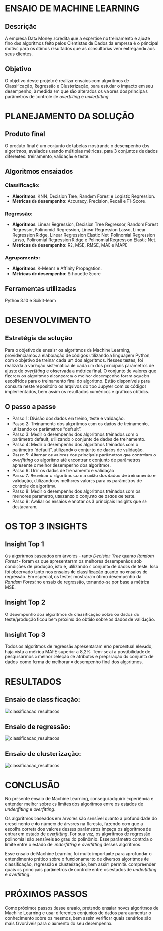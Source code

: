 # ENSAIO DE MACHINE LEARNING

## Descrição
A empresa Data Money acredita que a expertise no treinamento e ajuste fino dos algoritmos feito pelos Cientistas de Dados da empresa é o principal motivo para os ótimos resultados que as consultorias vem entregando aos seus clientes.

## Objetivo
O objetivo desse projeto é realizar ensaios com algoritmos de Classificação, Regressão e Clusterização, para estudar o impacto em seu desempenho, à medida em que são alterados os valores dos principais parâmetros de controle de <i>overfitting</i> e <i>underfitting</i>.


# PLANEJAMENTO DA SOLUÇÃO

## Produto final
O produto final é um conjunto de tabelas mostrando o desempenho dos algoritmos, avaliados usando múltiplas métricas, para 3 conjuntos de dados diferentes: treinamento, validação e teste.

## Algoritmos ensaiados

### Classificação:
- <b>Algoritmos</b>: KNN, Decision Tree, Random Forest e Logistic Regression.
- <b>Métricas de desempenho</b>: Accuracy, Precision, Recall e F1-Score.

### Regressão:
- <b>Algoritmos</b>: Linear Regression, Decision Tree Regressor, Random Forest Regressor, Polinomial Regression, Linear Regression Lasso, Linear Regression Ridge, Linear Regression Elastic Net, Polinomial Regression Lasso, Polinomial Regression Ridge e Polinomial Regression Elastic Net.
- <b>Métricas de desempenho</b>: R2, MSE, RMSE, MAE e MAPE

### Agrupamento:
- <b>Algoritmos</b>: K-Means e Affinity Propagation.
- <b>Métricas de desempenho</b>: Silhouette Score

## Ferramentas utilizadas
Python 3.10 e Scikit-learn


# DESENVOLVIMENTO

## Estratégia da solução
Para o objetivo de ensaiar os algoritmos de Machine Learning, providenciamos a elaboração de códigos utilizando a linguagem Python, com o objetivo de treinar cada um dos algoritmos. Nesses testes, foi realizada a variação sistemática de cada um dos principais parâmetros de ajuste de <i>overfitting</i> e observada a métrica final.
O conjunto de valores que fizerem os algoritmos alcançarem o melhor desempenho foram aqueles escolhidos para o treinamento final do algoritmo.
Estão disponíveis para consulta neste repositório os arquivos do tipo Jupyter com os códigos implementados, bem assim os resultados numéricos e gráficos obtidos.

## O passo a passo
- Passo 1: Divisão dos dados em treino, teste e validação.
- Passo 2: Treinamento dos algoritmos com os dados de treinamento, utilizando os parâmetros “default”.
- Passo 3: Medir o desempenho dos algoritmos treinados com o parâmetro default, utilizando o conjunto de dados de treinamento.
- Passo 4: Medir o desempenho dos algoritmos treinados com o parâmetro “default”, utilizando o conjunto de dados de validação.
- Passo 5: Alternar os valores dos principais parâmetros que controlam o <i>overfitting</i> do algoritmo até encontrar o conjunto de parâmetros apresente o melhor desempenho dos algoritmos.
- Passo 6: Unir os dados de treinamento e validação
- Passo 7: Retreinar o algoritmo com a união dos dados de treinamento e validação, utilizando os melhores valores para os parâmetros de controle do algoritmo.
- Passo 8: Medir o desempenho dos algoritmos treinados com os melhores parâmetro, utilizando o conjunto de dados de teste.
- Passo 9: Avaliar os ensaios e anotar os 3 principais Insights que se destacaram.


# OS TOP 3 INSIGHTS

## Insight Top 1
Os algoritmos baseados em árvores - tanto <i>Decision Tree</i> quanto <i>Random Forest</i> - foram os que apresentaram os melhores desempenhos sob condições de produção, isto é, utilizando o conjunto de dados de teste. Isso foi observado tanto nos ensaios de classificação quanto no ensaios de regressão. Em especial, os testes mostraram ótimo desempenho da <i>Random Forest</i> no ensaio de regressão, tomando-se por base a métrica MSE.

## Insight Top 2
O desempenho dos algoritmos de classificação sobre os dados de teste/produção ficou bem próximo do obtido sobre os dados de validação.

## Insight Top 3
Todos os algoritmos de regressão apresentaram erro percentual elevado, haja vista a métrica MAPE superior a 8,2%. Tem-se aí a possibilidade de pesquisarmos a melhor seleção de atributos e preparação do conjunto de dados, como forma de melhorar o desempenho final dos algoritmos.


# RESULTADOS

## Ensaio de classificação:
![classificacao_resultados](img/ensaio1_classificacao.png)

## Ensaio de regressão:
![classificacao_resultados](img/ensaio2_regressao.png)

## Ensaio de clusterização:
![classificacao_resultados](img/ensaio3_clusterizacao.png)


# CONCLUSÃO
No presente ensaio de Machine Learning, consegui adquirir experiência e entender melhor sobre os limites dos algoritmos entre os estados de <i>underffiting</i> e <i>overfitting</i>.

Os algoritmos baseados em árvores são sensível quanto a profundidade do crescimento e do número de árvores na floresta, fazendo com que a escolha correta dos valores desses parâmetros impeça os algoritmos de entrar em estado de <i>overfitting</i>. Por sua vez, os algoritmos de regressão polinomial são sensíveis ao grau do polinômio. Esse parâmetro controla o limite entre o estado de <i>underfitting</i> e <i>overfitting</i> desses algoritmos.

Esse ensaio de Machine Learning foi muito importante para aprofundar o entendimento prático sobre o funcionamento de diversos algoritmos de classificação, regressão e clusterização, bem assim permitiu compreender quais os principais parâmetros de controle entre os estados de <i>underfitting</i> e <i>overfitting</i>.

# PRÓXIMOS PASSOS
Como próximos passos desse ensaio, pretendo ensaiar novos algoritmos de Machine Learning e usar diferentes conjuntos de dados para aumentar o conhecimento sobre os mesmos, bem assim verificar quais cenários são mais favoráveis para o aumento do seu desempenho.

